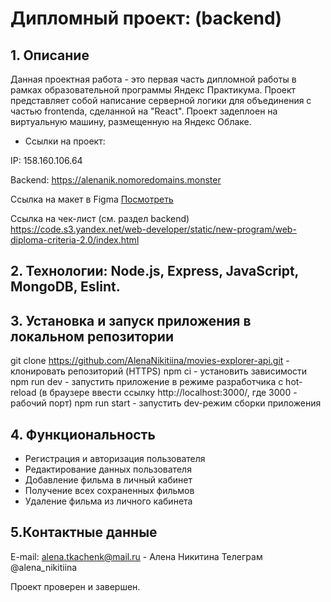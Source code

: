 # Дипломный проект: (backend)

## 1. Описание
Данная проектная работа - это первая часть дипломной работы в рамках образовательной программы Яндекс Практикума. Проект представляет собой написание серверной логики для объединения с частью frontendа, сделанной на "React". Проект задеплоен на виртуальную машину, размещенную на Яндекс Облаке.

* Ссылки на проект:

IP: 158.160.106.64

Backend: https://alenanik.nomoredomains.monster

Ссылка на макет в Figma [Посмотреть](https://www.figma.com/file/cASM20ikAsPlTi2doec68Q/Diploma?type=design&node-id=704-588&t=h0YafriVt0JfWRPy-0)

Ссылка на чек-лист (см. раздел backend)
https://code.s3.yandex.net/web-developer/static/new-program/web-diploma-criteria-2.0/index.html

 ## 2. Технологии: Node.js, Express, JavaScript, MongoDB, Eslint.

 ## 3. Установка и запуск приложения в локальном репозитории

git clone https://github.com/AlenaNikitiina/movies-explorer-api.git - клонировать репозиторий (HTTPS)
npm ci - установить зависимости
npm run dev - запустить приложение в режиме разработчика c hot-reload (в браузере ввести ссылку http://localhost:3000/, где 3000 - рабочий порт)
npm run start - запустить dev-режим сборки приложения

## 4. Функциональность
- Регистрация и авторизация пользователя
- Редактирование данных пользователя
- Добавление фильма в личный кабинет
- Получение всех сохраненных фильмов
- Удаление фильма из личного кабинета

## 5.Контактные данные
E-mail: alena.tkachenk@mail.ru - Алена Никитина
Телеграм @alena_nikitiina

Проект проверен и завершен.
